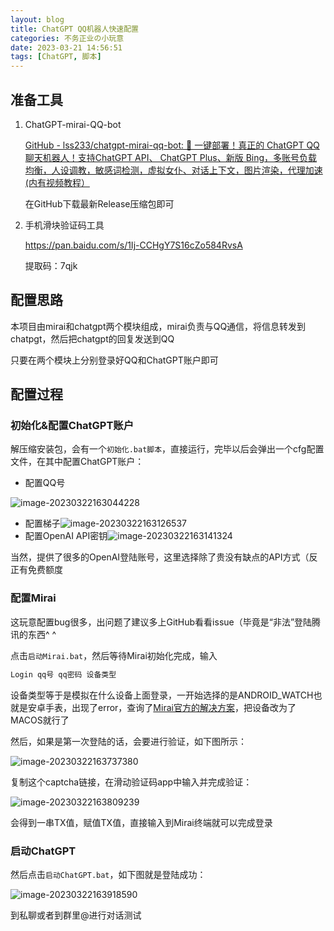 ```yaml
---
layout: blog
title: ChatGPT QQ机器人快速配置
categories: 不务正业の小玩意
date: 2023-03-21 14:56:51
tags: [ChatGPT, 脚本]
---
```


## 准备工具

1. ChatGPT-mirai-QQ-bot

   [GitHub - lss233/chatgpt-mirai-qq-bot: 🚀 一键部署！真正的 ChatGPT QQ 聊天机器人！支持ChatGPT API、 ChatGPT Plus、新版 Bing，多账号负载均衡，人设调教，敏感词检测，虚拟女仆、对话上下文，图片渲染，代理加速 (内有视频教程）](https://github.com/lss233/chatgpt-mirai-qq-bot)

   在GitHub下载最新Release压缩包即可

2. 手机滑块验证码工具

   https://pan.baidu.com/s/1Ij-CCHgY7S16cZo584RvsA 

   提取码：7qjk

## 配置思路

本项目由mirai和chatgpt两个模块组成，mirai负责与QQ通信，将信息转发到chatpgt，然后把chatgpt的回复发送到QQ

只要在两个模块上分别登录好QQ和ChatGPT账户即可

## 配置过程

### 初始化&配置ChatGPT账户

解压缩安装包，会有一个`初始化.bat脚本`，直接运行，完毕以后会弹出一个cfg配置文件，在其中配置ChatGPT账户：

- 配置QQ号

![image-20230322163044228](/images/ChatGPT-Mirai/image-20230322163044228.png)

- 配置梯子![image-20230322163126537](/images/ChatGPT-Mirai/image-20230322163126537.png)
- 配置OpenAI API密钥![image-20230322163141324](/images/ChatGPT-Mirai/image-20230322163141324.png)

当然，提供了很多的OpenAI登陆账号，这里选择除了贵没有缺点的API方式（反正有免费额度

### 配置Mirai

这玩意配置bug很多，出问题了建议多上GitHub看看issue（毕竟是“非法”登陆腾讯的东西^ ^

点击`启动Mirai.bat`，然后等待Mirai初始化完成，输入

```c
Login qq号 qq密码 设备类型
```

设备类型等于是模拟在什么设备上面登录，一开始选择的是ANDROID_WATCH也就是安卓手表，出现了error，查询了[Mirai官方的解决方案](https://mirai.mamoe.net/topic/223/无法登录的临时处理方案?lang=zh-CN)，把设备改为了MACOS就行了

然后，如果是第一次登陆的话，会要进行验证，如下图所示：

![image-20230322163737380](/images/ChatGPT-Mirai/image-20230322163737380.png)

复制这个captcha链接，在滑动验证码app中输入并完成验证：

![image-20230322163809239](/images/ChatGPT-Mirai/image-20230322163809239.png)

会得到一串TX值，赋值TX值，直接输入到Mirai终端就可以完成登录

### 启动ChatGPT

然后点击`启动ChatGPT.bat`，如下图就是登陆成功：

![image-20230322163918590](/images/ChatGPT-Mirai/image-20230322163918590.png)

到私聊或者到群里@进行对话测试
